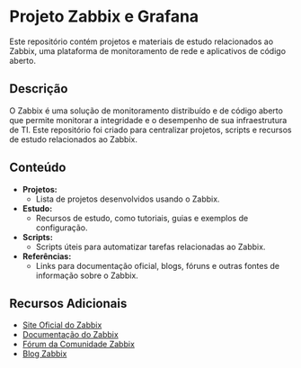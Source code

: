 # Projeto Zabbix e Grafana


Este repositório contém projetos e materiais de estudo relacionados ao Zabbix, uma plataforma de monitoramento de rede e aplicativos de código aberto.

## Descrição

O Zabbix é uma solução de monitoramento distribuído e de código aberto que permite monitorar a integridade e o desempenho de sua infraestrutura de TI. Este repositório foi criado para centralizar projetos, scripts e recursos de estudo relacionados ao Zabbix.

## Conteúdo

- **Projetos:**
  - Lista de projetos desenvolvidos usando o Zabbix.
- **Estudo:**
  - Recursos de estudo, como tutoriais, guias e exemplos de configuração.
- **Scripts:**
  - Scripts úteis para automatizar tarefas relacionadas ao Zabbix.
- **Referências:**
  - Links para documentação oficial, blogs, fóruns e outras fontes de informação sobre o Zabbix.


## Recursos Adicionais

- [Site Oficial do Zabbix](https://www.zabbix.com/)
- [Documentação do Zabbix](https://www.zabbix.com/documentation/current/)
- [Fórum da Comunidade Zabbix](https://www.zabbix.com/forum/)
- [Blog Zabbix](https://blog.zabbix.com/)


